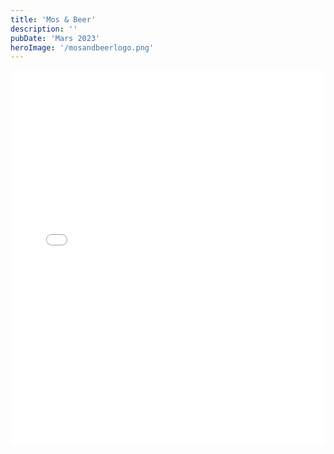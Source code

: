 ```yaml
---
title: 'Mos & Beer'
description: ''
pubDate: 'Mars 2023'
heroImage: '/mosandbeerlogo.png'
---
```


<embed src="/mosandbeer.pdf" width="100%" height="600px" type="application/pdf">